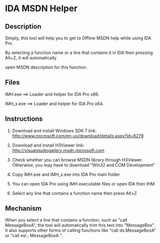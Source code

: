 IDA MSDN Helper
===================================================================================

Description
-----------
Simply, this tool will help you to get to Offline MSDN help while using IDA Pro.

By selecting a function name or a line that contains it in IDA then pressing Alt+Z, it will automatically 

open MSDN description for this function.

Files
------------

IMH.exe   ==> Loader and helper for IDA Pro x86.

IMH_x.exe ==> Loader and helper for IDA Pro x64.

Instructions
------------
1)	Download and install Windows SDK 7
		link: http://www.microsoft.com/en-us/download/details.aspx?id=8279

2)	Download and install H3Viewer
		link: http://visualstudiogallery.msdn.microsoft.com

3)	Check whether you can browse MSDN library through H3Viewer. Otherwise, you may have to 
	download "Win32 and COM Development"

4)	Copy IMH.exe and IMH_x.exe into IDA Pro main folder

5)	You can open IDA Pro using IMH executable files or open IDA then IHM

6)	Select any line that contains a function name then press Alt+Z


Mechanism
------------
When you select a line that contains a function, such as "call    MessageBoxA", the tool 
will automatically trim this text into "MessageBox".
It also supports other forms of calling functions like "call    ds:MessageBoxA" or "call    esi ; MessageBoxA ".